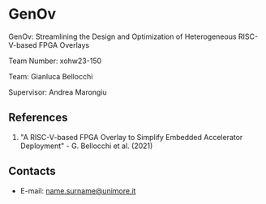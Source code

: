 # GenOv

GenOv: Streamlining the Design and Optimization of Heterogeneous RISC-V-based FPGA Overlays

Team Number: xohw23-150

Team: Gianluca Bellocchi

Supervisor: Andrea Marongiu

## References
1) "A RISC-V-based FPGA Overlay to Simplify Embedded Accelerator Deployment" - G. Bellocchi et al. (2021)

## Contacts
* E-mail: <name.surname@unimore.it>